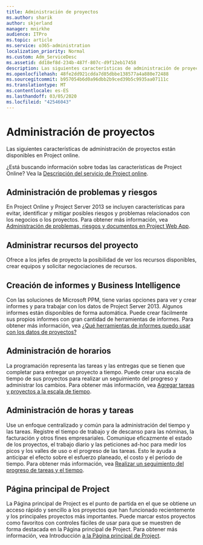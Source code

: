 ```yaml
---
title: Administración de proyectos
ms.author: sharik
author: skjerland
manager: mnirkhe
audience: ITPro
ms.topic: article
ms.service: o365-administration
localization_priority: Normal
ms.custom: Adm_ServiceDesc
ms.assetid: dd18ef8d-234b-487f-807c-d9f12eb17458
description: Las siguientes características de administración de proyectos están disponibles en Project online.
ms.openlocfilehash: 48fe2dd921cdda7d85dbbe138577a4a880e72488
ms.sourcegitcommit: b957054b6d0a96dbb2b9ced39b5c9935aa07111c
ms.translationtype: MT
ms.contentlocale: es-ES
ms.lasthandoff: 03/05/2020
ms.locfileid: "42546043"
---
```

# <a name="project-management"></a>Administración de proyectos

Las siguientes características de administración de proyectos están disponibles en Project online.
  
¿Está buscando información sobre todas las características de Project Online? Vea la [Descripción del servicio de Project online](project-online-service-description.md).
  
## <a name="issues-and-risk-management"></a>Administración de problemas y riesgos

En Project Online y Project Server 2013 se incluyen características para evitar, identificar y mitigar posibles riesgos y problemas relacionados con los negocios o los proyectos. Para obtener más información, vea [Administración de problemas, riesgos y documentos en Project Web App](https://go.microsoft.com/fwlink/?LinkId=402634).
  
## <a name="manage-project-resources"></a>Administrar recursos del proyecto

Ofrece a los jefes de proyecto la posibilidad de ver los recursos disponibles, crear equipos y solicitar negociaciones de recursos.
  
## <a name="reporting-and-business-intelligence"></a>Creación de informes y Business Intelligence

Con las soluciones de Microsoft PPM, tiene varias opciones para ver y crear informes y para trabajar con los datos de Project Server 2013. Algunos informes están disponibles de forma automática. Puede crear fácilmente sus propios informes con gran cantidad de herramientas de informes. Para obtener más información, vea [¿Qué herramientas de informes puedo usar con los datos de proyectos?](https://go.microsoft.com/fwlink/?LinkId=402642)
  
## <a name="schedule-management"></a>Administración de horarios

La programación representa las tareas y las entregas que se tienen que completar para entregar un proyecto a tiempo. Puede crear una escala de tiempo de sus proyectos para realizar un seguimiento del progreso y administrar los cambios. Para obtener más información, vea [Agregar tareas y proyectos a la escala de tiempo](https://go.microsoft.com/fwlink/?LinkID=402655).
  
## <a name="time-and-task-management"></a>Administración de horas y tareas

Use un enfoque centralizado y común para la administración del tiempo y las tareas. Registre el tiempo de trabajo y de descanso para las nóminas, la facturación y otros fines empresariales. Comunique eficazmente el estado de los proyectos, el trabajo diario y las peticiones ad-hoc para medir los picos y los valles de uso o el progreso de las tareas. Esto le ayuda a anticipar el efecto sobre el esfuerzo planeado, el costo y el período de tiempo. Para obtener más información, vea [Realizar un seguimiento del progreso de tareas y el tiempo](https://go.microsoft.com/fwlink/p/?LinkId=271321).

## <a name="project-home"></a>Página principal de Project

La Página principal de Project es el punto de partida en el que se obtiene un acceso rápido y sencillo a los proyectos que han funcionado recientemente y los principales proyectos más importantes. Puede marcar estos proyectos como favoritos con controles fáciles de usar para que se muestren de forma destacada en la Página principal de Project. Para obtener más información, vea Introducción [a la Página principal de Project](https://support.office.com/article/get-started-with-project-home-a3b38418-35e7-4df4-8e4a-ba6a4fa0562a?ui=en-US&rs=en-US&ad=US).
